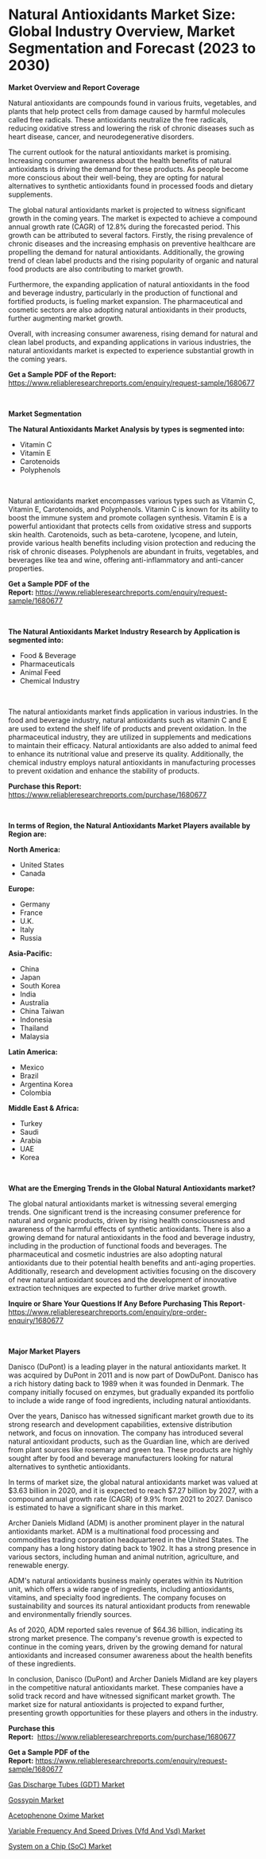 <p><h1>Natural Antioxidants Market Size: Global Industry Overview, Market Segmentation and Forecast (2023 to 2030)</h1></p><p><strong>Market Overview and Report Coverage</strong></p>
<p><p>Natural antioxidants are compounds found in various fruits, vegetables, and plants that help protect cells from damage caused by harmful molecules called free radicals. These antioxidants neutralize the free radicals, reducing oxidative stress and lowering the risk of chronic diseases such as heart disease, cancer, and neurodegenerative disorders.</p><p>The current outlook for the natural antioxidants market is promising. Increasing consumer awareness about the health benefits of natural antioxidants is driving the demand for these products. As people become more conscious about their well-being, they are opting for natural alternatives to synthetic antioxidants found in processed foods and dietary supplements.</p><p>The global natural antioxidants market is projected to witness significant growth in the coming years. The market is expected to achieve a compound annual growth rate (CAGR) of 12.8% during the forecasted period. This growth can be attributed to several factors. Firstly, the rising prevalence of chronic diseases and the increasing emphasis on preventive healthcare are propelling the demand for natural antioxidants. Additionally, the growing trend of clean label products and the rising popularity of organic and natural food products are also contributing to market growth.</p><p>Furthermore, the expanding application of natural antioxidants in the food and beverage industry, particularly in the production of functional and fortified products, is fueling market expansion. The pharmaceutical and cosmetic sectors are also adopting natural antioxidants in their products, further augmenting market growth.</p><p>Overall, with increasing consumer awareness, rising demand for natural and clean label products, and expanding applications in various industries, the natural antioxidants market is expected to experience substantial growth in the coming years.</p></p>
<p><strong>Get a Sample PDF of the Report:</strong> <a href="https://www.reliableresearchreports.com/enquiry/request-sample/1680677">https://www.reliableresearchreports.com/enquiry/request-sample/1680677</a></p>
<p>&nbsp;</p>
<p><strong>Market Segmentation</strong></p>
<p><strong>The Natural Antioxidants Market Analysis by types is segmented into:</strong></p>
<p><ul><li>Vitamin C</li><li>Vitamin E</li><li>Carotenoids</li><li>Polyphenols</li></ul></p>
<p>&nbsp;</p>
<p><p>Natural antioxidants market encompasses various types such as Vitamin C, Vitamin E, Carotenoids, and Polyphenols. Vitamin C is known for its ability to boost the immune system and promote collagen synthesis. Vitamin E is a powerful antioxidant that protects cells from oxidative stress and supports skin health. Carotenoids, such as beta-carotene, lycopene, and lutein, provide various health benefits including vision protection and reducing the risk of chronic diseases. Polyphenols are abundant in fruits, vegetables, and beverages like tea and wine, offering anti-inflammatory and anti-cancer properties.</p></p>
<p><strong>Get a Sample PDF of the Report:</strong>&nbsp;<a href="https://www.reliableresearchreports.com/enquiry/request-sample/1680677">https://www.reliableresearchreports.com/enquiry/request-sample/1680677</a></p>
<p>&nbsp;</p>
<p><strong>The Natural Antioxidants Market Industry Research by Application is segmented into:</strong></p>
<p><ul><li>Food & Beverage</li><li>Pharmaceuticals</li><li>Animal Feed</li><li>Chemical Industry</li></ul></p>
<p>&nbsp;</p>
<p><p>The natural antioxidants market finds application in various industries. In the food and beverage industry, natural antioxidants such as vitamin C and E are used to extend the shelf life of products and prevent oxidation. In the pharmaceutical industry, they are utilized in supplements and medications to maintain their efficacy. Natural antioxidants are also added to animal feed to enhance its nutritional value and preserve its quality. Additionally, the chemical industry employs natural antioxidants in manufacturing processes to prevent oxidation and enhance the stability of products.</p></p>
<p><strong>Purchase this Report:</strong>&nbsp; <a href="https://www.reliableresearchreports.com/purchase/1680677">https://www.reliableresearchreports.com/purchase/1680677</a></p>
<p>&nbsp;</p>
<p><strong>In terms of Region, the Natural Antioxidants Market Players available by Region are:</strong></p>
<p>
    <p> <strong> North America: </strong>
        <ul>
            <li>United States</li>
            <li>Canada</li>
        </ul>
        </p> 
    <p> <strong> Europe: </strong>
        <ul>
            <li>Germany</li>
            <li>France</li>
            <li>U.K.</li>
            <li>Italy</li>
            <li>Russia</li>
        </ul>
        </p> 
    <p> <strong> Asia-Pacific: </strong>
        <ul>
            <li>China</li>
            <li>Japan</li>
            <li>South Korea</li>
            <li>India</li>
            <li>Australia</li>
            <li>China Taiwan</li>
            <li>Indonesia</li>
            <li>Thailand</li>
            <li>Malaysia</li>
        </ul>
        </p> 
    <p> <strong> Latin America: </strong>
        <ul>
            <li>Mexico</li>
            <li>Brazil</li>
            <li>Argentina Korea</li>
            <li>Colombia</li>
        </ul>
        </p> 
    <p> <strong> Middle East & Africa: </strong>
        <ul>
            <li>Turkey</li>
            <li>Saudi</li>
            <li>Arabia</li>
            <li>UAE</li>
            <li>Korea</li>
        </ul>
    </p>
    </p>
<p>&nbsp;</p>
<p><strong>What are the Emerging Trends in the Global Natural Antioxidants market?</strong></p>
<p><p>The global natural antioxidants market is witnessing several emerging trends. One significant trend is the increasing consumer preference for natural and organic products, driven by rising health consciousness and awareness of the harmful effects of synthetic antioxidants. There is also a growing demand for natural antioxidants in the food and beverage industry, including in the production of functional foods and beverages. The pharmaceutical and cosmetic industries are also adopting natural antioxidants due to their potential health benefits and anti-aging properties. Additionally, research and development activities focusing on the discovery of new natural antioxidant sources and the development of innovative extraction techniques are expected to further drive market growth.</p></p>
<p><strong>Inquire or Share Your Questions If Any Before Purchasing This Report</strong>- <a href="https://www.reliableresearchreports.com/enquiry/pre-order-enquiry/1680677">https://www.reliableresearchreports.com/enquiry/pre-order-enquiry/1680677</a></p>
<p>&nbsp;</p>
<p><strong>Major Market Players</strong></p>
<p><p>Danisco (DuPont) is a leading player in the natural antioxidants market. It was acquired by DuPont in 2011 and is now part of DowDuPont. Danisco has a rich history dating back to 1989 when it was founded in Denmark. The company initially focused on enzymes, but gradually expanded its portfolio to include a wide range of food ingredients, including natural antioxidants. </p><p>Over the years, Danisco has witnessed significant market growth due to its strong research and development capabilities, extensive distribution network, and focus on innovation. The company has introduced several natural antioxidant products, such as the Guardian line, which are derived from plant sources like rosemary and green tea. These products are highly sought after by food and beverage manufacturers looking for natural alternatives to synthetic antioxidants.</p><p>In terms of market size, the global natural antioxidants market was valued at $3.63 billion in 2020, and it is expected to reach $7.27 billion by 2027, with a compound annual growth rate (CAGR) of 9.9% from 2021 to 2027. Danisco is estimated to have a significant share in this market.</p><p>Archer Daniels Midland (ADM) is another prominent player in the natural antioxidants market. ADM is a multinational food processing and commodities trading corporation headquartered in the United States. The company has a long history dating back to 1902. It has a strong presence in various sectors, including human and animal nutrition, agriculture, and renewable energy.</p><p>ADM's natural antioxidants business mainly operates within its Nutrition unit, which offers a wide range of ingredients, including antioxidants, vitamins, and specialty food ingredients. The company focuses on sustainability and sources its natural antioxidant products from renewable and environmentally friendly sources.</p><p>As of 2020, ADM reported sales revenue of $64.36 billion, indicating its strong market presence. The company's revenue growth is expected to continue in the coming years, driven by the growing demand for natural antioxidants and increased consumer awareness about the health benefits of these ingredients.</p><p>In conclusion, Danisco (DuPont) and Archer Daniels Midland are key players in the competitive natural antioxidants market. These companies have a solid track record and have witnessed significant market growth. The market size for natural antioxidants is projected to expand further, presenting growth opportunities for these players and others in the industry.</p></p>
<p><strong>Purchase this Report:</strong>&nbsp;&nbsp;<a href="https://www.reliableresearchreports.com/purchase/1680677">https://www.reliableresearchreports.com/purchase/1680677</a></p>
<p></p>
<p><strong>Get a Sample PDF of the Report:</strong>&nbsp;<a href="https://www.reliableresearchreports.com/enquiry/request-sample/1680677">https://www.reliableresearchreports.com/enquiry/request-sample/1680677</a></p>
<p><p><a href="https://medium.com/@soloncarter2662/gas-discharge-tubes-gdt-market-trends-forecast-and-competitive-analysis-to-2030-5b0cddfcc8db">Gas Discharge Tubes (GDT) Market</a></p><p><a href="https://github.com/YashRP12/Market-Research-Report-List-1/blob/main/gossypin-market.md">Gossypin Market</a></p><p><a href="https://github.com/Chiragrp24/Market-Research-Report-List-1/blob/main/acetophenone-oxime-market.md">Acetophenone Oxime Market</a></p><p><a href="https://medium.com/@geoanderson1978/variable-frequency-and-speed-drives-vfd-and-vsd-market-outlook-industry-overview-and-forecast-7bccff0de8b5">Variable Frequency And Speed Drives (Vfd And Vsd) Market</a></p><p><a href="https://medium.com/@eltaroberts2662/system-on-a-chip-soc-market-competitive-analysis-market-trends-and-forecast-to-2030-50fb9135bd6c">System on a Chip (SoC) Market</a></p></p>